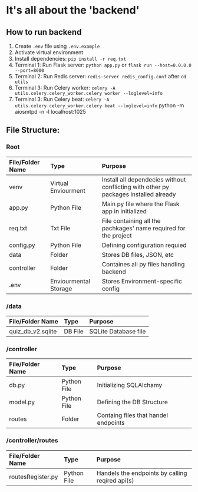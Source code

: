 # It's all about the 'backend'

## How to run backend

1. Create `.env` file using `.env.example`
2. Activate virtual environment
3. Install dependencies: `pip install -r req.txt`
4. Terminal 1: Run Flask server: `python app.py` or `flask run --host=0.0.0.0 --port=8000`
5. Terminal 2: Run Redis server: `redis-server redis_config.conf` after `cd utils`
6. Terminal 3: Run Celery worker: `celery -A utils.celery.celery_worker.celery worker --loglevel=info`
7. Terminal 3: Run Celery beat: `celery -A utils.celery.celery_worker.celery beat --loglevel=info`
python -m aiosmtpd -n -l localhost:1025
## File Structure:

### Root
| File/Folder Name    | Type                   | Purpose |
|:--------------------|:---------------------- |:----------|
| venv                |  Virtual Enviourment   |Install all dependecies without conflicting with other py packages installed already   |
|app.py               |  Python File           |Main py file where the Flask app in initialized | 
|req.txt              |  Txt File              |File containing all the pachkages' name required for the project |
|config.py            |  Python File           |Defining configuration requied|
|data                 |  Folder                |Stores DB files, JSON, etc|
|controller           |  Folder                |Containes all py files handling backend
|.env                 |  Enviourmental Storage |Stores Environment-specific config

### /data
| File/Folder Name    | Type                   | Purpose              |
|:--------------------|:---------------------- |:---------------------|
| quiz_db_v2.sqlite   |  DB File               |SQLite Database file  |

### /controller
| File/Folder Name    | Type                   | Purpose               |
|:--------------------|:---------------------- |:----------------------|
| db.py               |  Python File           |Initializing SQLAlchamy|
|model.py             |  Python File           |Defining the DB Structure|
|routes               |  Folder                |Containg files that handel endpoints| 

### /controller/routes
| File/Folder Name    | Type                   | Purpose               |
|:--------------------|:---------------------- |:----------------------|
|routesRegister.py    |  Python File           |Handels the endpoints by calling reqired api(s) |


